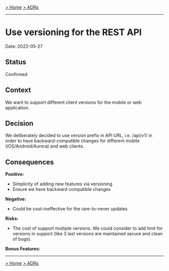[> Home](../README.md)    [> ADRs](README.md)

---

# Use versioning for the REST API

Date: 2022-05-27

## Status

Confirmed

## Context

We want to support different client versions for the mobile or web application.

## Decision

We deliberately decided to use version prefix in API URL, i.e. /api/v1/ in order to have backward-compatible changes for different mobile (iOS/Android/Aurora) and web clients.

## Consequences

**Positive:**
- Simplicity of adding new features via versioning
- Ensure we have backward compatible changes

**Negative:**
- Could be cost-ineffective for the rare-to-never updates

**Risks:**
- The cost of support multiple versions. We could consider to add limit for versions in support (like 3 last versions are maintained secure and clean of bugs).

**Bonus Features:**


---

[> Home](../README.md)    [> ADRs](README.md)

